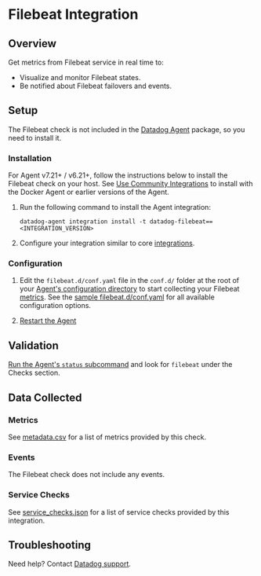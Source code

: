 # Filebeat Integration

## Overview

Get metrics from Filebeat service in real time to:

- Visualize and monitor Filebeat states.
- Be notified about Filebeat failovers and events.

## Setup

The Filebeat check is not included in the [Datadog Agent][2] package, so you need to install it.

### Installation

For Agent v7.21+ / v6.21+, follow the instructions below to install the Filebeat check on your host. See [Use Community Integrations][3] to install with the Docker Agent or earlier versions of the Agent.

1. Run the following command to install the Agent integration:

   ```shell
   datadog-agent integration install -t datadog-filebeat==<INTEGRATION_VERSION>
   ```

2. Configure your integration similar to core [integrations][4].

### Configuration

1. Edit the `filebeat.d/conf.yaml` file in the `conf.d/` folder at the root of your [Agent's configuration directory][7] to start collecting your Filebeat [metrics](#metric-collection). See the [sample filebeat.d/conf.yaml][8] for all available configuration options.

2. [Restart the Agent][9]

## Validation

[Run the Agent's `status` subcommand][10] and look for `filebeat` under the Checks section.

## Data Collected

### Metrics

See [metadata.csv][11] for a list of metrics provided by this check.

### Events

The Filebeat check does not include any events.

### Service Checks

See [service_checks.json][13] for a list of service checks provided by this integration.

## Troubleshooting

Need help? Contact [Datadog support][12].


[2]: https://app.datadoghq.com/account/settings#agent
[3]: https://docs.datadoghq.com/agent/guide/use-community-integrations/
[4]: https://docs.datadoghq.com/getting_started/integrations/
[7]: https://docs.datadoghq.com/agent/guide/agent-configuration-files/#agent-configuration-directory
[8]: https://github.com/DataDog/integrations-extras/blob/master/filebeat/datadog_checks/filebeat/data/conf.yaml.example
[9]: https://docs.datadoghq.com/agent/guide/agent-commands/#start-stop-and-restart-the-agent
[10]: https://docs.datadoghq.com/agent/guide/agent-commands/#service-status
[11]: https://github.com/DataDog/integrations-extras/blob/master/filebeat/metadata.csv
[12]: https://docs.datadoghq.com/help/
[13]: https://github.com/DataDog/integrations-extras/blob/master/filebeat/assets/service_checks.json
